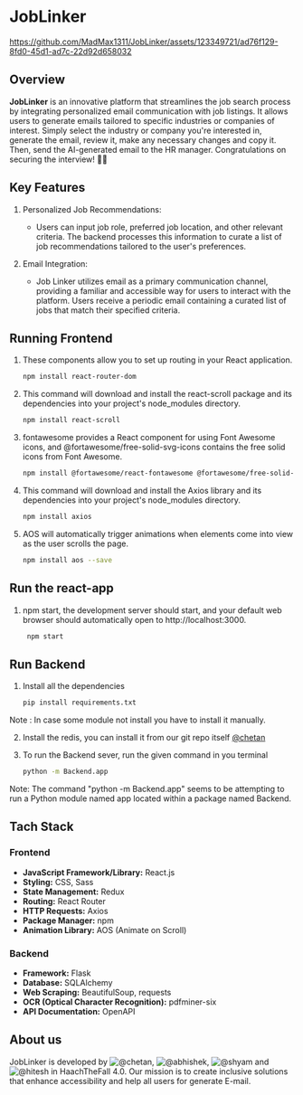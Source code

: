 # JobLinker


https://github.com/MadMax1311/JobLinker/assets/123349721/ad76f129-8fd0-45d1-ad7c-22d92d658032


## Overview

**JobLinker** is an innovative platform that streamlines the job search process by integrating personalized email communication with job listings. It allows users to generate emails tailored to specific industries or companies of interest. Simply select the industry or company you're interested in, generate the email, review it, make any necessary changes and copy it. Then, send the AI-generated email to the HR manager. Congratulations on securing the interview! 🎉🎉 

## Key Features

1. Personalized Job Recommendations:
   - Users can input job role, preferred job location, and other relevant criteria.
     The backend processes this information to curate a list of job recommendations tailored to the user's preferences.
     
2. Email Integration:
   - Job Linker utilizes email as a primary communication channel, providing a familiar and accessible way for users to interact with the platform.
     Users receive a periodic email containing a curated list of jobs that match their specified criteria.

## Running Frontend

1. These components allow you to set up routing in your React application.
      ```bash
      npm install react-router-dom
      
2. This command will download and install the react-scroll package and its dependencies into your project's node_modules directory.
     ```bash
     npm install react-scroll
     
3. fontawesome provides a React component for using Font Awesome icons, and @fortawesome/free-solid-svg-icons contains the free solid icons from Font Awesome.
    ```bash
    npm install @fortawesome/react-fontawesome @fortawesome/free-solid-svg-icons
    
4. This command will download and install the Axios library and its dependencies into your project's node_modules directory.
    ```bash
    npm install axios
    
5. AOS will automatically trigger animations when elements come into view as the user scrolls the page.
    ```bash
    npm install aos --save
   
## Run the react-app
1. npm start, the development server should start, and your default web browser should automatically open to http://localhost:3000.
   ```bash
    npm start

## Run Backend 

1. Install all the dependencies
     ```bash
   pip install requirements.txt
Note : In case some module not install you have to install it manually.

2. Install the redis, you can install it from our git repo itself 
   [@chetan](https://github.com/amMistic)
   
3. To run the Backend sever, run the given command in you terminal
     ```bash
    python -m Backend.app

Note: The command "python -m Backend.app" seems to be attempting to run a Python module named app located within a package named Backend.

## Tach Stack

### Frontend
- **JavaScript Framework/Library:** React.js
- **Styling:** CSS, Sass
- **State Management:** Redux
- **Routing:** React Router
- **HTTP Requests:** Axios
- **Package Manager:** npm
- **Animation Library:** AOS (Animate on Scroll)

### Backend 
- **Framework:** Flask
- **Database:** SQLAlchemy
- **Web Scraping:** BeautifulSoup, requests
- **OCR (Optical Character Recognition):** pdfminer-six
- **API Documentation:** OpenAPI

## About us
JobLinker is developed by ![@chetan](https://github.com/amMistic), ![@abhishek](https://github.com/MazeJack), ![@shyam](https://github.com/MadMax1311) and ![@hitesh](https://github.com/chavdahitesh06) in HaachTheFall 4.0. Our mission is to create inclusive solutions that enhance accessibility and help all users for generate E-mail.

